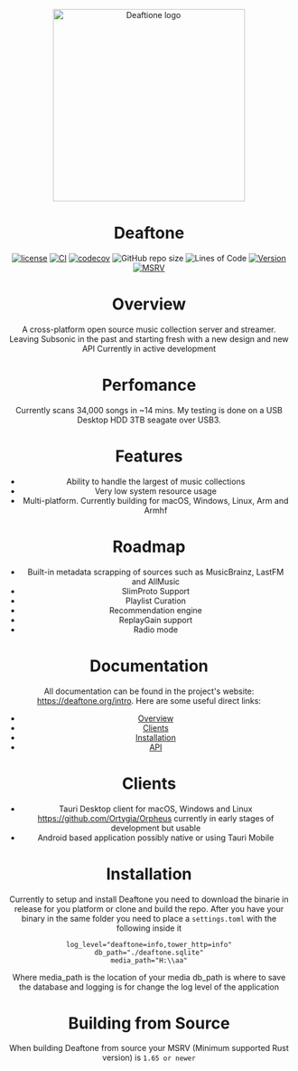 <p align="center">
  <img src="https://user-images.githubusercontent.com/13013625/212359431-231687c0-4aae-4712-aae5-49c5fc6c6bbf.png" alt="Deaftione logo" title="navidrome" align="center" height="340" width="340" />

</p>

<h1 align="center">Deaftone</h1>
<div align="center"

[![license](https://img.shields.io/github/license/Deaftone/Deaftone)](https://github.com/Deaftone/Deaftone/blob/master/LICENSE)
[![CI](https://github.com/Deaftone/Deaftone/actions/workflows/ci.yml/badge.svg)](https://github.com/Deaftone/Deaftone/actions/workflows/build.yml)
[![codecov](https://codecov.io/gh/Deaftone/Deaftone/branch/master/graph/badge.svg?token=NWS6Q3W4FP)](https://app.codecov.io/github/Deaftone/Deaftone)
![GitHub repo size](https://img.shields.io/github/repo-size/Deaftone/Deaftone)
![Lines of Code](https://aschey.tech/tokei/github/Deaftone/Deaftone)
[![Version](https://img.shields.io/github/v/release/Deaftone/Deaftone)](https://github.com/Deaftone/Deaftone/releases/latest)
[![MSRV](https://img.shields.io/badge/MSRV-1.65-informational)](https://github.com/Deaftone/Deaftone/edit/master/README.md#building-from-source)

# Overview
A cross-platform open source music collection server and streamer. Leaving Subsonic in the past and starting fresh with a new design and new API
Currently in active development

# Perfomance
Currently scans 34,000 songs in ~14 mins. My testing is done on a USB Desktop HDD 3TB seagate over USB3.

# Features
* Ability to handle the largest of music collections
* Very low system resource usage
* Multi-platform. Currently building for macOS, Windows, Linux, Arm and Armhf 


# Roadmap
* Built-in metadata scrapping of sources such as MusicBrainz, LastFM and AllMusic
* SlimProto Support
* Playlist Curation
* Recommendation engine
* ReplayGain support 
* Radio mode


# Documentation
All documentation can be found in the project's website: https://deaftone.org/intro. Here are some useful direct links:
- [Overview](https://www.navidrome.org/docs/overview/)
- [Clients](https://deaftone.org/clients)
- [Installation](https://deaftone.org/setup/installation)
- [API](https://deaftone.org/api)

# Clients
* Tauri Desktop client for macOS, Windows and Linux
https://github.com/Ortygia/Orpheus currently in early stages of development but usable
* Android based application possibly native or using Tauri Mobile

# Installation
Currently to setup and install Deaftone you need to download the binarie in release for you platform or clone and build the repo.
After you have your binary in the same folder you need to place a ``settings.toml`` with the following inside it
```
log_level="deaftone=info,tower_http=info"
db_path="./deaftone.sqlite"
media_path="H:\\aa"
```
Where media_path is the location of your media
db_path is where to save the database
and logging is for change the log level of the application

# Building from Source
When building Deaftone from source your MSRV (Minimum supported Rust version) is ``1.65 or newer``

